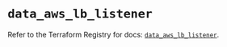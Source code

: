 # `data_aws_lb_listener`

Refer to the Terraform Registry for docs: [`data_aws_lb_listener`](https://registry.terraform.io/providers/hashicorp/aws/6.6.0/docs/data-sources/lb_listener).
